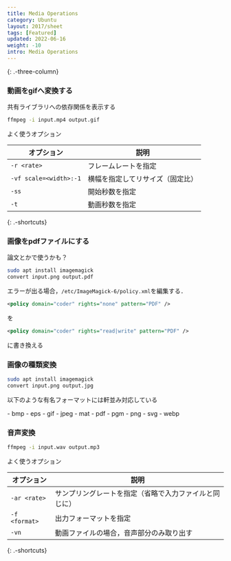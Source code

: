 ```yaml
---
title: Media Operations
category: Ubuntu
layout: 2017/sheet
tags: [Featured]
updated: 2022-06-16
weight: -10
intro: Media Operations
---
```



{: .-three-column}

### 動画をgifへ変換する

共有ライブラリへの依存関係を表示する

```bash
ffmpeg -i input.mp4 output.gif
```

よく使うオプション

| オプション                  | 説明               |
|------------------------|------------------|
| `-r <rate>`            | フレームレートを指定       |
| `-vf scale=<width>:-1` | 横幅を指定してリサイズ（固定比） |
| `-ss`                  | 開始秒数を指定          |
| `-t`                   | 動画秒数を指定          |
{: .-shortcuts}

### 画像をpdfファイルにする

論文とかで使うかも？

```bash
sudo apt install imagemagick
convert input.png output.pdf
```

エラーが出る場合，`/etc/ImageMagick-6/policy.xml`を編集する．
```xml
<policy domain="coder" rights="none" pattern="PDF" />
```
を
```xml
<policy domain="coder" rights="read|write" pattern="PDF" />
```
に書き換える



### 画像の種類変換
```bash
sudo apt install imagemagick
convert input.png output.jpg
```


以下のような有名フォーマットには軒並み対応している
<p>
- bmp
- eps
- gif
- jpeg
- mat
- pdf
- pgm
- png
- svg
- webp
</p>

### 音声変換

```bash
ffmpeg -i input.wav output.mp3
```

よく使うオプション

| オプション         | 説明                          |
|---------------|-----------------------------|
| `-ar <rate>`  | サンプリングレートを指定（省略で入力ファイルと同じに） |
| `-f <format>` | 出力フォーマットを指定                 |
| `-vn`         | 動画ファイルの場合，音声部分のみ取り出す        |
{: .-shortcuts}